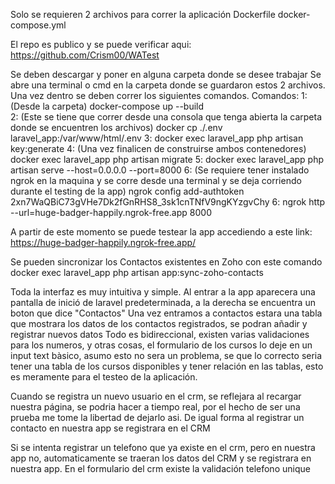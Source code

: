 Solo se requieren 2 archivos para correr la aplicación
    Dockerfile
    docker-compose.yml

El repo es publico y se puede verificar aqui:
https://github.com/Crism00/WATest

Se deben descargar y poner en alguna carpeta donde se desee trabajar
Se abre una terminal o cmd en la carpeta donde se guardaron estos 2 archivos.
Una vez dentro se deben correr los siguientes comandos.
Comandos:
    1:
    (Desde la carpeta)
    docker-compose up --build    
    2:
    (Este se tiene que correr desde una consola que tenga abierta la carpeta donde se encuentren los archivos)
    docker cp ./.env laravel_app:/var/www/html/.env
    3:
    docker exec laravel_app php artisan key:generate
    4:
    (Una vez finalicen de construirse ambos contenedores)
    docker exec laravel_app php artisan migrate
    5:
    docker exec laravel_app php artisan serve --host=0.0.0.0 --port=8000
    6:
    (Se requiere tener instalado ngrok en la maquina y se corre desde una terminal y se deja corriendo durante el testing de la app)
    ngrok config add-authtoken 2xn7WaQBiC73gVHe7Dk2fGnRHS8_3sk1cnTNfV9ngKYzgvChy
    6:
    ngrok http --url=huge-badger-happily.ngrok-free.app 8000

A partir de este momento se puede testear la app accediendo a este link:
https://huge-badger-happily.ngrok-free.app/

Se pueden sincronizar los Contactos existentes en Zoho con este comando
docker exec laravel_app php artisan app:sync-zoho-contacts


Toda la interfaz es muy intuitiva y simple.
Al entrar a la app aparecera una pantalla de inició de laravel predeterminada, a la derecha se encuentra un boton que dice "Contactos"
Una vez entramos a contactos estara una tabla que mostrara los datos de los contactos registrados, se podran añadir y registrar nuevos datos
Todo es bidireccional, existen varias validaciones para los numeros, y otras cosas, el formulario de los cursos lo deje en un input text bàsico, asumo esto no sera un problema, se que lo correcto seria tener una tabla de los cursos disponibles y tener relación en las tablas, esto es meramente para el testeo de la aplicación.

Cuando se registra un nuevo usuario en el crm, se reflejara al recargar nuestra página, se podria hacer a tiempo real, por el hecho de ser una prueba me tome la libertad de dejarlo asi.
De igual forma al registrar un contacto en nuestra app se registrara en el CRM

Si se intenta registrar un telefono que ya existe en el crm, pero en nuestra app no, automaticamente se traeran los datos del CRM y se registrara en nuestra app.
En el formulario del crm existe la validación telefono unique

